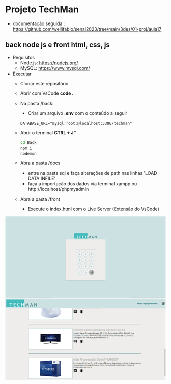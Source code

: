 # Projeto TechMan
- documentação seguida : https://github.com/wellifabio/senai2023/tree/main/3des/01-proj/aula17
## back node js e front html, css, js
- Requisitos
    - Node.js: https://nodejs.org/
    - MySQL: https://www.mysql.com/
- Executar
    - Clonar este repositório
    - Abrir com VsCode **code .**
    - Na pasta /back:
        - Criar um arquivo **.env** com o conteúdo a seguir
        ```env
        DATABASE_URL="mysql:root:@localhost:3306/techman"
        ```
    - Abrir o terminal **CTRL + J"**
        ```cmd
        cd Back
        npm i
        nodemon
        ```
        
    - Abra a pasta /docs
        - entre na pasta sql e faça alterações de path nas linhas 'LOAD DATA INFILE' 
        - faça a importação dos dados via terminal xampp ou http://localhost/phpmyadmin
    - Abra a pasta /front
        - Execute o index.html com o Live Server (Extensão do VsCode)
        
![](./docs/documentacao/telaLogin.png)
![](./docs/documentacao/telaHome.png)
